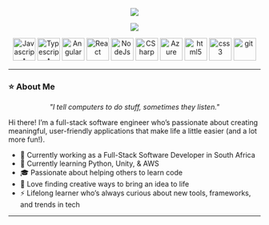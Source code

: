 <p align="center"><img src="https://capsule-render.vercel.app/api?type=waving&text=Hi%20there,%20I’m%20Anesca&color=gradient&fontSize=50&height=150"/></p>

<p align="center">
    <a href="https://www.linkedin.com/in/anescadames/"><img src="https://img.shields.io/badge/LinkedIn-0077B5?style=for-the-badge&logo=linkedin&logoColor=white"/></a>
</p>

<p align="center">
    <img src="https://static.cdnlogo.com/logos/j/69/javascript.svg" width="45" height="45" alt="Javascript" />
    <img src="https://upload.wikimedia.org/wikipedia/commons/4/4c/Typescript_logo_2020.svg" width="45" height="45" alt="Typescript"/>
    <img src="https://upload.wikimedia.org/wikipedia/commons/c/cf/Angular_full_color_logo.svg" width="45" height="45" alt="Angular"/>
    <img src="https://upload.wikimedia.org/wikipedia/commons/a/a7/React-icon.svg" width="45" height="45" alt="React"/>
    <img src="https://upload.wikimedia.org/wikipedia/commons/d/d9/Node.js_logo.svg" width="45" height="45" alt="NodeJs" />
    <img src="https://upload.wikimedia.org/wikipedia/commons/b/bd/Logo_C_sharp.svg" width="45" height="45" alt="CSharp"/>
    <img src="https://upload.wikimedia.org/wikipedia/commons/f/fa/Microsoft_Azure.svg" width="45" height="45" alt="Azure"/>
    <img src="https://cdn.jsdelivr.net/gh/devicons/devicon/icons/html5/html5-original.svg" width="45" height="45" alt="html5" />
    <img src="https://cdn.jsdelivr.net/gh/devicons/devicon/icons/css3/css3-original.svg" width="45" height="45" alt="css3" />
    <img src="https://cdn.jsdelivr.net/gh/devicons/devicon/icons/git/git-original.svg" width="45" height="45" alt="git" />
</p>

___

### ⭐ About Me
<p align="center"><i>"I tell computers to do stuff, sometimes they listen."</i></p>

<p>Hi there! I’m a full-stack software engineer who’s passionate about creating meaningful, user-friendly applications that make life a little easier (and a lot more fun!).</p>

- 🔭 Currently working as a Full-Stack Software Developer in South Africa
- 🌱 Currently learning Python, Unity, & AWS
- 🎓 Passionate about helping others to learn code
- 🤔 Love finding creative ways to bring an idea to life
- ⚡ Lifelong learner who’s always curious about new tools, frameworks, and trends in tech

___

<!--
**anesca/anesca** is a ✨ _special_ ✨ repository because its `README.md` (this file) appears on your GitHub profile.

Here are some ideas to get you started:

- 🔭 I’m currently working on ...
- 🌱 I’m currently learning ...
- 👯 I’m looking to collaborate on ...
- 🤔 I’m looking for help with ...
- 💬 Ask me about ...
- 📫 How to reach me: ...
- 😄 Pronouns: ...
- ⚡ Fun fact: ...
-->
